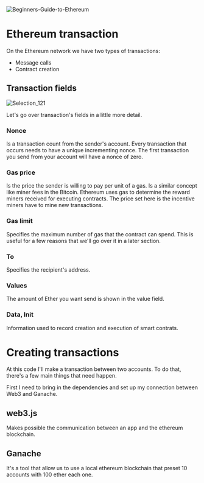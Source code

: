![Beginners-Guide-to-Ethereum](https://user-images.githubusercontent.com/73957838/112249544-bce24480-8c36-11eb-9fb9-592d6f573a56.jpg)

# Ethereum transaction

On the Ethereum network we have two types of transactions:

- Message calls
- Contract creation

## Transaction fields

![Selection_121](https://user-images.githubusercontent.com/73957838/112249395-77257c00-8c36-11eb-8a73-73feec80216d.png)

Let's go over transaction's fields in a little more detail. 

### Nonce

Is a transaction count from the sender's account. Every transaction that occurs needs to have a unique incrementing nonce. The first transaction you send from your account will have a nonce of zero.

### Gas price

Is the price the sender is willing to pay per unit of a gas.
Is a similar concept like miner fees in the Bitcoin. Ethereum uses gas to determine the reward miners received for executing contracts. The price set here is the incentive miners have to mine new transactions.

### Gas limit

Specifies the maximum number of gas that the contract can spend. This is useful for a few reasons that we'll go over it in a later section.

### To

Specifies the recipient's address.

### Values

The amount of Ether you want send is shown in the value field.

### Data, Init

Information used to record creation and execution of smart contrats.

# Creating transactions

At this code I'll make a transaction between two accounts. To do that, there's a few main things that need happen.

First I need to bring in the dependencies and set up my connection between Web3 and Ganache.

## web3.js

Makes possible the communication between an app and the ethereum blockchain.

## Ganache

It's a tool that allow us to use a local ethereum blockchain that preset 10 accounts with 100 ether each one.

